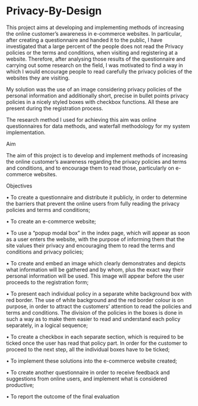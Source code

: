 # Privacy-By-Design

This project aims at developing and implementing methods of increasing the online customer’s awareness in e-commerce websites. In particular, after creating a questionnaire and handed it to the public, I have investigated that a large percent of the people does not read the Privacy policies or the terms and conditions, when visiting and registering at a website. Therefore, after analysing those results of the questionnaire and carrying out some research on the field, I was motivated to find a way in which I would encourage people to read carefully the privacy policies of the websites they are visiting.

My solution was the use of an image considering privacy policies of the personal information and additionally short, precise in bullet points privacy policies in a nicely styled boxes with checkbox functions. All these are present during the registration process.

The research method I used for achieving this aim was online questionnaires for data methods, and waterfall methodology for my system implementation.

Aim

The aim of this project is to develop and implement methods of increasing the online customer’s awareness regarding the privacy policies and terms and conditions, and to encourage them to read those, particularly on e-commerce websites.

Objectives

• To create a questionnaire and distribute it publicly, in order to determine the barriers that prevent the online users from fully reading the privacy policies and terms and conditions;

• To create an e-commerce website;

• To use a “popup modal box” in the index page, which will appear as soon as a user enters the website, with the purpose of informing them that the site values their privacy and encouraging them to read the terms and conditions and privacy policies;

• To create and embed an image which clearly demonstrates and depicts what information will be gathered and by whom, plus the exact way their personal information will be used. This image will appear before the user proceeds to the registration form;

• To present each individual policy in a separate white background box with red border. The use of white background and the red border colour is on purpose, in order to attract the customers’ attention to read the policies and terms and conditions. The division of the policies in the boxes is done in such a way as to make them easier to read and understand each policy separately, in a logical sequence;

• To create a checkbox in each separate section, which is required to be ticked once the user has read that policy part. In order for the customer to proceed to the next step, all the individual boxes have to be ticked;

• To implement these solutions into the e-commerce website created;

• To create another questionnaire in order to receive feedback and suggestions from online users, and implement what is considered productive;

• To report the outcome of the final evaluation

